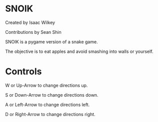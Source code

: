 # SNOIK
Created by Isaac Wilkey

Contributions by Sean Shin

SNOIK is a pygame version of a snake game.

The objective is to eat apples and avoid smashing into walls or yourself.

# Controls
W or Up-Arrow to change directions up.

S or Down-Arrow to change directions down.

A or Left-Arrow to change directions left.

D or Right-Arrow to change directions right.

